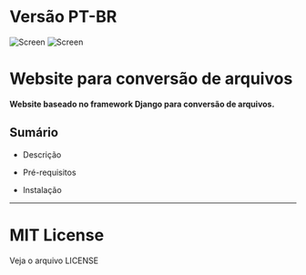 # Versão PT-BR
![Screen](https://img.shields.io/badge/license-MIT-blue.svg)
![Screen](https://img.shields.io/badge/platform-Linux-lightgrey.svg)
# Website para conversão de arquivos

**Website baseado no framework Django para conversão de arquivos.**

## Sumário

* Descrição

* Pré-requisitos

* Instalação

<hr>

# MIT License

Veja o arquivo LICENSE
